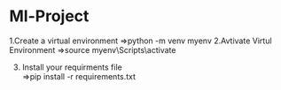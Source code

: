 # Ml-Project

1.Create a virtual environment
    =>python -m venv myenv
2.Avtivate Virtul Environment
    =>source myenv\Scripts\activate

3. Install your requirments file    
    =>pip install -r requirements.txt
